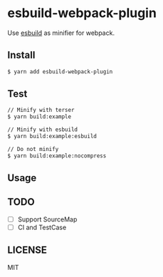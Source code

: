 # esbuild-webpack-plugin

Use [esbuild](https://github.com/evanw/esbuild) as minifier for webpack.

## Install

```bash
$ yarn add esbuild-webpack-plugin
```

## Test

```bash
// Minify with terser
$ yarn build:example

// Minify with esbuild
$ yarn build:example:esbuild

// Do not minify
$ yarn build:example:nocompress
```

## Usage

## TODO

* [ ] Support SourceMap
* [ ] CI and TestCase

## LICENSE

MIT
